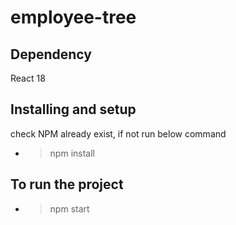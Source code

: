 # employee-tree

## Dependency 
React 18
 
## Installing and setup
check NPM already exist, if not run below command
 - >  npm install

## To run the project
 - >  npm start
